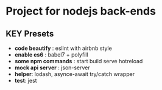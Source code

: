 # Project for nodejs back-ends

## KEY Presets
- <b>code beautify</b> : eslint with airbnb style
- <b>enable es6</b> : babel7 + polyfill
- <b>some npm commands</b> : start build serve hotreload
- <b>mock api server</b> : json-server
- <b>helper</b>: lodash,  asynce-await try/catch wrapper
- <b>test</b>: jest
